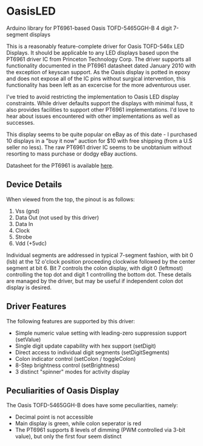 OasisLED
========

Arduino library for PT6961-based Oasis TOFD-5465GGH-B 4 digit 7-segment displays 

This is a reasonably feature-complete driver for Oasis TOFD-546x LED Displays.  It should be applicable to any LED displays based upon the PT6961 driver IC from Princeton Technology Corp.  The driver supports all functionality documented in the PT6961 datasheet dated January 2010 with the exception of keyscan support.  As the Oasis display is potted in epoxy and does not expose all of the IC pins without surgical intervention, this functionality has been left as an excercise for the more adventurous user.

I've tried to avoid restricting the implementation to Oasis LED display constraints.  While driver defaults support the displays with minimal fuss, it also provides facilities to support other PT6961 implementations.  I'd love to hear about issues encountered with other implementations as well as successes.

This display seems to be quite popular on eBay as of this date - I purchased 10 displays in a "buy it now" auction for $10 with free shipping (from a U.S seller no less).  The raw PT6961 driver IC seems to be unobtanium without resorting to mass purchase or dodgy eBay auctions.

Datasheet for the PT6961 is available [here](http://www.alldatasheet.com/datasheet-pdf/pdf/391689/PTC/PT6961.html). 

Device Details
--------------

When viewed from the top, the pinout is as follows:

1. Vss (gnd)
2. Data Out (not used by this driver)
3. Data In
4. Clock
5. Strobe
6. Vdd (+5vdc)

Individual segments are addressed in typical 7-segment fashion, with bit 0 (lsb) at the 12 o'clock position proceeding clockwise followed by the center segment at bit 6.  Bit 7 controls the colon display, with digit 0 (leftmost) controlling the top dot and digit 1 controlling the bottom dot.  These details are managed by the driver, but may be useful if independent colon dot display is desired.

Driver Features
---------------

The following features are supported by this driver:

* Simple numeric value setting with leading-zero suppression support (setValue)
* Single digit update capability with hex support (setDigit)
* Direct access to individual digit segments (setDigitSegments)
* Colon indicator control (setColon / toggleColon)
* 8-Step brightness control (setBrightness)
* 3 distinct "spinner" modes for activity display

Peculiarities of Oasis Display
------------------------------

The Oasis TOFD-5465GGH-B does have some peculiarities, namely:

* Decimal point is not accessible
* Main display is green, while colon seperator is red
* The PT6961 supports 8 levels of dimming (PWM controlled via 3-bit value), but only the first four seem distinct


